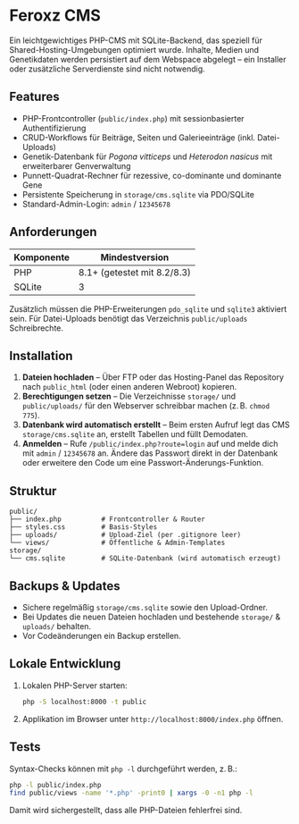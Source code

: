 # Feroxz CMS

Ein leichtgewichtiges PHP-CMS mit SQLite-Backend, das speziell für Shared-Hosting-Umgebungen optimiert wurde. Inhalte, Medien und Genetikdaten werden persistiert auf dem Webspace abgelegt – ein Installer oder zusätzliche Serverdienste sind nicht notwendig.

## Features

- PHP-Frontcontroller (`public/index.php`) mit sessionbasierter Authentifizierung
- CRUD-Workflows für Beiträge, Seiten und Galerieeinträge (inkl. Datei-Uploads)
- Genetik-Datenbank für *Pogona vitticeps* und *Heterodon nasicus* mit erweiterbarer Genverwaltung
- Punnett-Quadrat-Rechner für rezessive, co-dominante und dominante Gene
- Persistente Speicherung in `storage/cms.sqlite` via PDO/SQLite
- Standard-Admin-Login: `admin` / `12345678`

## Anforderungen

| Komponente | Mindestversion |
|------------|----------------|
| PHP        | 8.1+ (getestet mit 8.2/8.3) |
| SQLite     | 3 |

Zusätzlich müssen die PHP-Erweiterungen `pdo_sqlite` und `sqlite3` aktiviert sein. Für Datei-Uploads benötigt das Verzeichnis `public/uploads` Schreibrechte.

## Installation

1. **Dateien hochladen** – Über FTP oder das Hosting-Panel das Repository nach `public_html` (oder einen anderen Webroot) kopieren.
2. **Berechtigungen setzen** – Die Verzeichnisse `storage/` und `public/uploads/` für den Webserver schreibbar machen (z. B. `chmod 775`).
3. **Datenbank wird automatisch erstellt** – Beim ersten Aufruf legt das CMS `storage/cms.sqlite` an, erstellt Tabellen und füllt Demodaten.
4. **Anmelden** – Rufe `/public/index.php?route=login` auf und melde dich mit `admin` / `12345678` an. Ändere das Passwort direkt in der Datenbank oder erweitere den Code um eine Passwort-Änderungs-Funktion.

## Struktur

```
public/
├── index.php          # Frontcontroller & Router
├── styles.css         # Basis-Styles
├── uploads/           # Upload-Ziel (per .gitignore leer)
└── views/             # Öffentliche & Admin-Templates
storage/
└── cms.sqlite         # SQLite-Datenbank (wird automatisch erzeugt)
```

## Backups & Updates

- Sichere regelmäßig `storage/cms.sqlite` sowie den Upload-Ordner.
- Bei Updates die neuen Dateien hochladen und bestehende `storage/` & `uploads/` behalten.
- Vor Codeänderungen ein Backup erstellen.

## Lokale Entwicklung

1. Lokalen PHP-Server starten:
   ```bash
   php -S localhost:8000 -t public
   ```
2. Applikation im Browser unter `http://localhost:8000/index.php` öffnen.

## Tests

Syntax-Checks können mit `php -l` durchgeführt werden, z. B.:

```bash
php -l public/index.php
find public/views -name '*.php' -print0 | xargs -0 -n1 php -l
```

Damit wird sichergestellt, dass alle PHP-Dateien fehlerfrei sind.
